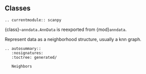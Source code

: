 ## Classes


```{eval-rst}
.. currentmodule:: scanpy
```

{class}`~anndata.AnnData` is reexported from {mod}`anndata`.

Represent data as a neighborhood structure, usually a knn graph.

```{eval-rst}
.. autosummary::
   :nosignatures:
   :toctree: generated/

   Neighbors

```
